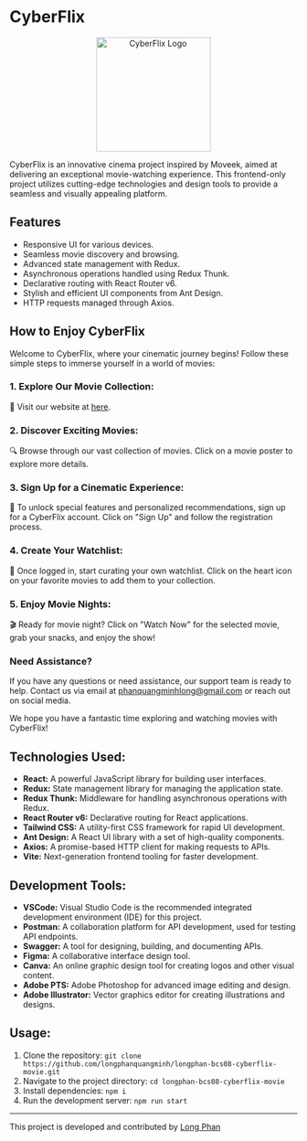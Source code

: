 # CyberFlix

<p align="center">
  <img src="https://media.discordapp.net/attachments/1026660684739653674/1189952444277469254/Camera_Cinematography_Logo.png" alt="CyberFlix Logo" width="200" height="200">
</p>

CyberFlix is an innovative cinema project inspired by Moveek, aimed at delivering an exceptional movie-watching experience. This frontend-only project utilizes cutting-edge technologies and design tools to provide a seamless and visually appealing platform.

## Features

- Responsive UI for various devices.
- Seamless movie discovery and browsing.
- Advanced state management with Redux.
- Asynchronous operations handled using Redux Thunk.
- Declarative routing with React Router v6.
- Stylish and efficient UI components from Ant Design.
- HTTP requests managed through Axios.

## How to Enjoy CyberFlix

Welcome to CyberFlix, where your cinematic journey begins! Follow these simple steps to immerse yourself in a world of movies:

### 1. Explore Our Movie Collection:

🎥 Visit our website at [here](https://longphan-idoldev-bcs08-cyberflix-movie.vercel.app).

### 2. Discover Exciting Movies:

🔍 Browse through our vast collection of movies. Click on a movie poster to explore more details.

### 3. Sign Up for a Cinematic Experience:

🍿 To unlock special features and personalized recommendations, sign up for a CyberFlix account. Click on "Sign Up" and follow the registration process.

### 4. Create Your Watchlist:

💼 Once logged in, start curating your own watchlist. Click on the heart icon on your favorite movies to add them to your collection.

### 5. Enjoy Movie Nights:

🎬 Ready for movie night? Click on "Watch Now" for the selected movie, grab your snacks, and enjoy the show!

### Need Assistance?

If you have any questions or need assistance, our support team is ready to help. Contact us via email at phanquangminhlong@gmail.com or reach out on social media.

We hope you have a fantastic time exploring and watching movies with CyberFlix!

## Technologies Used:

- **React:** A powerful JavaScript library for building user interfaces.
- **Redux:** State management library for managing the application state.
- **Redux Thunk:** Middleware for handling asynchronous operations with Redux.
- **React Router v6:** Declarative routing for React applications.
- **Tailwind CSS:** A utility-first CSS framework for rapid UI development.
- **Ant Design:** A React UI library with a set of high-quality components.
- **Axios:** A promise-based HTTP client for making requests to APIs.
- **Vite:** Next-generation frontend tooling for faster development.

## Development Tools:

- **VSCode:** Visual Studio Code is the recommended integrated development environment (IDE) for this project.
- **Postman:** A collaboration platform for API development, used for testing API endpoints.
- **Swagger:** A tool for designing, building, and documenting APIs.
- **Figma:** A collaborative interface design tool.
- **Canva:** An online graphic design tool for creating logos and other visual content.
- **Adobe PTS:** Adobe Photoshop for advanced image editing and design.
- **Adobe Illustrator:** Vector graphics editor for creating illustrations and designs.

## Usage:

1. Clone the repository: `git clone https://github.com/longphanquangminh/longphan-bcs08-cyberflix-movie.git`
2. Navigate to the project directory: `cd longphan-bcs08-cyberflix-movie`
3. Install dependencies: `npm i`
4. Run the development server: `npm run start`

---

This project is developed and contributed by [Long Phan](https://github.com/longphanquangminh)
